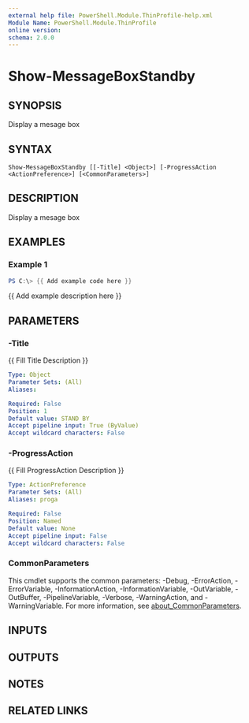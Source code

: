 ```yaml
---
external help file: PowerShell.Module.ThinProfile-help.xml
Module Name: PowerShell.Module.ThinProfile
online version:
schema: 2.0.0
---
```


# Show-MessageBoxStandby

## SYNOPSIS
Display a mesage box

## SYNTAX

```
Show-MessageBoxStandby [[-Title] <Object>] [-ProgressAction <ActionPreference>] [<CommonParameters>]
```

## DESCRIPTION
Display a mesage box

## EXAMPLES

### Example 1
```powershell
PS C:\> {{ Add example code here }}
```

{{ Add example description here }}

## PARAMETERS

### -Title
{{ Fill Title Description }}

```yaml
Type: Object
Parameter Sets: (All)
Aliases:

Required: False
Position: 1
Default value: STAND BY
Accept pipeline input: True (ByValue)
Accept wildcard characters: False
```

### -ProgressAction
{{ Fill ProgressAction Description }}

```yaml
Type: ActionPreference
Parameter Sets: (All)
Aliases: proga

Required: False
Position: Named
Default value: None
Accept pipeline input: False
Accept wildcard characters: False
```

### CommonParameters
This cmdlet supports the common parameters: -Debug, -ErrorAction, -ErrorVariable, -InformationAction, -InformationVariable, -OutVariable, -OutBuffer, -PipelineVariable, -Verbose, -WarningAction, and -WarningVariable. For more information, see [about_CommonParameters](http://go.microsoft.com/fwlink/?LinkID=113216).

## INPUTS

## OUTPUTS

## NOTES

## RELATED LINKS
